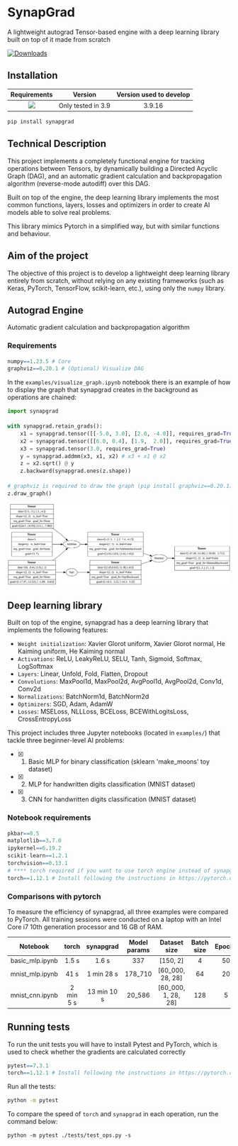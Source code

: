 #  SynapGrad

A lightweight autograd Tensor-based engine with a deep learning library built on top of it made from scratch

[![Downloads](https://static.pepy.tech/personalized-badge/synapgrad?period=total&units=international_system&left_color=black&right_color=blue&left_text=Downloads)](https://pepy.tech/project/synapgrad)


## Installation
|      Requirements       |       Version       |    Version used to develop   |
| :---------------------: | :-----------------: | :--------------------------: |
|     <img src="https://skillicons.dev/icons?i=python&theme=dark" width="48">     |   Only tested in 3.9  |  3.9.16  |
```bash
pip install synapgrad
```
## Technical Description
This project implements a completely functional engine for tracking operations between Tensors, by dynamically building a Directed Acyclic Graph (DAG), and an automatic gradient calculation and backpropagation algorithm (reverse-mode autodiff) over this DAG.

Built on top of the engine, the deep learning library implements the most common functions, layers, losses and optimizers in order to create AI models able to solve real problems.

This library mimics Pytorch in a simplified way, but with similar functions and behaviour. 

## Aim of the project
The objective of this project is to develop a lightweight deep learning library entirely from scratch, without relying on any existing frameworks (such as Keras, PyTorch, TensorFlow, scikit-learn, etc.), using only the `numpy` library.

## Autograd Engine
Automatic gradient calculation and backpropagation algorithm

### Requirements
```r
numpy==1.23.5 # Core
graphviz==0.20.1 # (Optional) Visualize DAG
```

In the `examples/visualize_graph.ipynb` notebook there is an example of how to display the graph that synapgrad creates in the background as operations are chained:

```python
import synapgrad

with synapgrad.retain_grads():
    x1 = synapgrad.tensor([[-5.0, 3.0], [2.0, -4.0]], requires_grad=True)
    x2 = synapgrad.tensor([[6.0, 0.4], [1.9,  2.0]], requires_grad=True)
    x3 = synapgrad.tensor(3.0, requires_grad=True)
    y = synapgrad.addmm(x3, x1, x2) # x3 + x1 @ x2
    z = x2.sqrt() @ y
    z.backward(synapgrad.ones(z.shape))
    
# graphviz is required to draw the graph (pip install graphviz==0.20.1)
z.draw_graph()
```
![Graph Image](/.github/graph_example.svg)

## Deep learning library
Built on top of the engine, synapgrad has a deep learning library that implements the following features:

- `Weight initialization`: Xavier Glorot uniform, Xavier Glorot normal, He Kaiming uniform, He Kaiming normal
- `Activations`: ReLU, LeakyReLU, SELU, Tanh, Sigmoid, Softmax, LogSoftmax
- `Layers`: Linear, Unfold, Fold, Flatten, Dropout
- `Convolutions`: MaxPool1d, MaxPool2d, AvgPool1d, AvgPool2d, Conv1d, Conv2d
- `Normalizations`: BatchNorm1d, BatchNorm2d
- `Optimizers`: SGD, Adam, AdamW
- `Losses`: MSELoss, NLLLoss, BCELoss, BCEWithLogitsLoss, CrossEntropyLoss

This project includes three Jupyter notebooks (located in `examples/`) that tackle three beginner-level AI problems:

- [x] 1. Basic MLP for binary classification (sklearn 'make_moons' toy dataset)
- [x] 2. MLP for handwritten digits classification (MNIST dataset) 
- [x] 3. CNN for handwritten digits classification (MNIST dataset)

### Notebook requirements
```r
pkbar==0.5
matplotlib==3.7.0
ipykernel==6.19.2
scikit-learn==1.2.1
torchvision==0.13.1
# **** torch required if you want to use torch engine instead of synapgrad's *****
torch==1.12.1 # Install following the instructions in https://pytorch.org/
```

### Comparisons with pytorch
To measure the efficiency of synapgrad, all three examples were compared to PyTorch. All training sessions were conducted on a laptop with an Intel Core i7 10th generation processor and 16 GB of RAM.

| Notebook | torch | synapgrad | Model params | Dataset size | Batch size | Epochs |
|     :---:     |  :---:  |  :---:  | :---:  | :---:  | :---:  | :---:  |
| basic_mlp.ipynb | 1.5 s | 1.6 s | 337 | [150, 2] | 4 | 50 |
| mnist_mlp.ipynb | 41 s | 1 min 28 s | 178_710 |  [60_000, 28, 28]  | 64 | 20 | 
| mnist_cnn.ipynb |  2 min 5 s  |  13 min 10 s |  20_586  | [60_000, 1, 28, 28]  |  128  | 5 |

## Running tests

To run the unit tests you will have to install Pytest and PyTorch, which is used to check whether the gradients are calculated correctly
```r
pytest==7.3.1
torch==1.12.1 # Install following the instructions in https://pytorch.org/
```

Run all the tests:
```bash
python -m pytest
```
To compare the speed of `torch` and `synapgrad` in each operation, run the command below:
```
python -m pytest ./tests/test_ops.py -s
```
